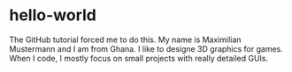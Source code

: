 # hello-world
The GitHub tutorial forced me to do this.
My name is Maximilian Mustermann and I am from Ghana.
I like to designe 3D graphics for games.
When I code, I mostly focus on small projects with really detailed GUIs. 
